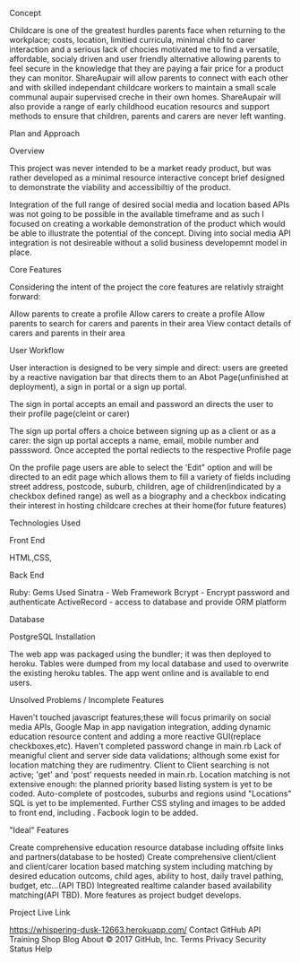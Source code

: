 Concept

Childcare is one of the greatest hurdles parents face when returning to the workplace; costs, location, limitied curricula, minimal child to carer interaction and a serious lack of chocies motivated me to find a versatile, affordable, socialy driven and user friendly alternative allowing parents to feel secure in the knowledge that they are paying a fair price for a product they can monitor.  ShareAupair will allow parents to connect with each other and with skilled independant childcare workers to maintain a small scale communal aupair supervised creche in their own homes.  ShareAupair will also provide a range of early childhood eucation resourcs and support methods to ensure that children, parents and carers are never left wanting.  

Plan and Approach

Overview

This project was never intended to be a market ready product, but was rather developed as a minimal resource interactive concept brief designed to demonstrate the viability and accessibiltiy of the product.

Integration of the full range of desired social media and location based APIs was not going to be possible in the available timeframe and as such I focused on creating a workable demonstration of the product which would be able to illustrate the  potential of the concept.   Diving into social media API integration is not desireable without a solid business developemnt model in place.  

Core Features

Considering the intent of the project the core features are relativly straight forward:

Allow parents to create a profile
Allow carers to create a profile
Allow parents to search for carers and parents in their area
View contact details of carers and parents in their area

User Workflow

User interaction is designed to be very simple and direct: users are greeted by a reactive navigation bar that directs them to an Abot Page(unfinished at deployment), a sign in portal or a sign up portal.

The sign in portal accepts an email and password an directs the user to their profile page(cleint or carer)

The sign up portal offers a choice between signing up as a client or as a carer: the sign up portal accepts a name, email, mobile number and passsword. Once accepted the portal rediects to the respective Profile page

On the profile page users are able to select the 'Edit" option and will be directed to an edit page which allows them to fill a variety of fields including street address, postcode, suburb, children, age of children(indicated by a checkbox defined range) as well as a biography and a checkbox indicating their interest in hosting childcare creches at their home(for future features)

Technologies Used

Front End

HTML,CSS,

Back End

Ruby: Gems Used
  Sinatra -	Web Framework
  Bcrypt -	Encrypt password and authenticate
  ActiveRecord -	access to database and provide ORM platform
  
  
Database

PostgreSQL
Installation

The web app was packaged using the bundler; it was then deployed to heroku. Tables were dumped from my local database and used to overwrite the existing heroku tables. The app went online and is available to end users.

Unsolved Problems / Incomplete Features

Haven't touched javascript features;these will focus primarily on social media APIs, Google Map in app navigation integration, adding dynamic education resource content and adding a more reactive GUI(replace checkboxes,etc).
Haven't completed password change in main.rb
Lack of meanigful client and server side data validations; although some exist for location matching they are rudimentry. 
Client to Client searching is not active; 'get' and 'post' requests needed in main.rb.
Location matching is not extensive enough: the planned priority based listing system is yet to be coded.
Auto-complete of postcodes, suburbs and regions usind "Locations" SQL is yet to be implemented.
Further CSS styling and images to be added to front end, including .
Facbook login to be added.

"Ideal" Features

Create comprehensive education resource database including offsite links and partners(database to be hosted)
Create comprehensive client/client and client/carer location based matching system including matching by desired education outcoms, child ages, ability to host, daily travel pathing, budget, etc...(API TBD)
Integreated realtime calander based availability matching(API TBD).
More features as project budget develops.

Project Live Link

https://whispering-dusk-12663.herokuapp.com/
Contact GitHub API Training Shop Blog About
© 2017 GitHub, Inc. Terms Privacy Security Status Help
